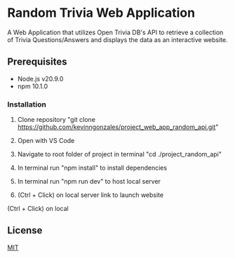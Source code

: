 # Random Trivia Web Application

A Web Application that utilizes Open Trivia DB's API to retrieve a collection of Trivia Questions/Answers and displays the data as an interactive website.

## Prerequisites

- Node.js v20.9.0
- npm 10.1.0

### Installation

1. Clone repository "git clone https://github.com/kevinngonzales/project_web_app_random_api.git"

2. Open with VS Code

3. Navigate to root folder of project in terminal "cd ./project_random_api"

4. In terminal run "npm install" to install dependencies 

5. In terminal run "npm run dev" to host local server
   
7. (Ctrl + Click) on local server link to launch website

(Ctrl + Click) on local 


## License

[MIT](https://choosealicense.com/licenses/mit/)
